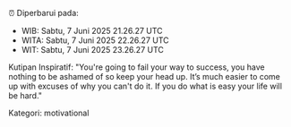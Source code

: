 ⏰ Diperbarui pada:
- WIB: Sabtu, 7 Juni 2025 21.26.27 UTC
- WITA: Sabtu, 7 Juni 2025 22.26.27 UTC
- WIT: Sabtu, 7 Juni 2025 23.26.27 UTC

Kutipan Inspiratif:
"You're going to fail your way to success, you have nothing to be ashamed of so keep your head up. It’s much easier to come up with excuses of why you can't do it. If you do what is easy your life will be hard."


Kategori: motivational

